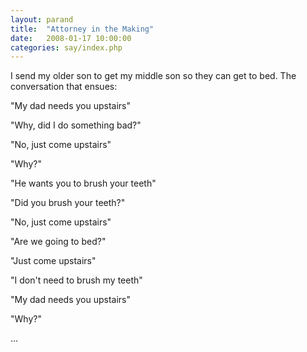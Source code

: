 ```yaml
---
layout: parand
title:  "Attorney in the Making"
date:   2008-01-17 10:00:00
categories: say/index.php
---
```

I send my older son to get my middle son so they can get to bed. The conversation that ensues:

"My dad needs you upstairs"

"Why, did I do something bad?"

"No, just come upstairs"

"Why?"

"He wants you to brush your teeth"

"Did you brush your teeth?"

"No, just come upstairs"

"Are we going to bed?"

"Just come upstairs"

"I don't need to brush my teeth"

"My dad needs you upstairs"

"Why?"

…
